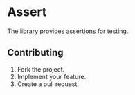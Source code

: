 # Assert

The library provides assertions for testing.

## Contributing

1. Fork the project.
2. Implement your feature.
3. Create a pull request.
